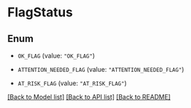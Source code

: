 # FlagStatus

## Enum


* `OK_FLAG` (value: `"OK_FLAG"`)

* `ATTENTION_NEEDED_FLAG` (value: `"ATTENTION_NEEDED_FLAG"`)

* `AT_RISK_FLAG` (value: `"AT_RISK_FLAG"`)


[[Back to Model list]](../README.md#documentation-for-models) [[Back to API list]](../README.md#documentation-for-api-endpoints) [[Back to README]](../README.md)


